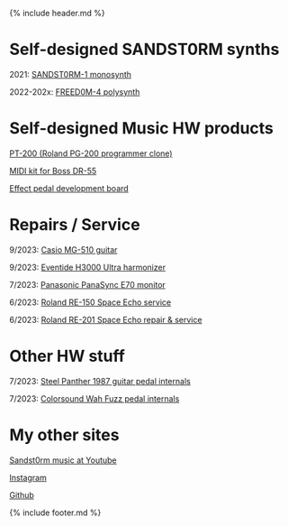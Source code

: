 {% include header.md  %}


# Self-designed SANDST0RM synths

2021: [SANDST0RM-1 monosynth](sandst0rm-1/main.md)

2022-202x: [FREED0M-4 polysynth](freed0m-4/main.md)


#  Self-designed Music HW products

[PT-200 (Roland PG-200 programmer clone) ](pt200/main.md)

[MIDI kit for Boss DR-55](dr55/main.md)

[Effect pedal development board](pedal_devboard/main.md)


# Repairs / Service


9/2023: [Casio MG-510 guitar](./mg510.md)

9/2023: [Eventide H3000 Ultra harmonizer](./h3000.md)

7/2023: [Panasonic PanaSync E70 monitor](./Panasync.md)

6/2023: [Roland RE-150 Space Echo service](./RE150.md)

6/2023: [Roland RE-201 Space Echo repair & service](./RE201.md)


# Other HW stuff

7/2023: [Steel Panther 1987 guitar pedal internals](./1987.md)

7/2023: [Colorsound Wah Fuzz pedal internals](./Colorsound.md)


# My other sites

[Sandst0rm music at Youtube](https://www.youtube.com/@sandst0rmOfficial)

[Instagram](https://www.instagram.com/tuaminen/)

[Github](https://www.github.com/tuaminen/)


{% include footer.md  %}

